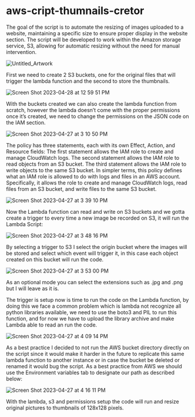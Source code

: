 # aws-cript-thumnails-cretor

The goal of the script is to automate the resizing of images uploaded to a website, maintaining a specific size to ensure proper display in the website section. The script will be developed to work within the Amazon storage service, S3, allowing for automatic resizing without the need for manual intervention.

![Untitled_Artwork](https://user-images.githubusercontent.com/123271041/235210885-e8406a82-cc1f-4465-98fa-fcd1f2579019.jpeg)

First we need to create 2 S3 buckets, one for the original files that will trigger the lambda function and the second to store the thumbnails.

![Screen Shot 2023-04-28 at 12 59 51 PM](https://user-images.githubusercontent.com/123271041/235208816-c63ad3c6-a800-4f5d-a4c8-b3a51fc0e7f7.png)


With the buckets created we can also create the lambda function from scratch, however the lambda doesn’t come with the proper permissions once it’s created, we need to change the permissions on the JSON code on the IAM section. 


![Screen Shot 2023-04-27 at 3 10 50 PM](https://user-images.githubusercontent.com/123271041/235211050-7e59dabd-5867-45f9-a119-2f6aefcc28c2.png)


The policy has three statements, each with its own Effect, Action, and Resource fields:
The first statement allows the IAM role to create and manage CloudWatch logs.
The second statement allows the IAM role to read objects from an S3 bucket.
The third statement allows the IAM role to write objects to the same S3 bucket.
In simpler terms, this policy defines what an IAM role is allowed to do with logs and files in an AWS account. Specifically, it allows the role to create and manage CloudWatch logs, read files from an S3 bucket, and write files to the same S3 bucket.

![Screen Shot 2023-04-27 at 3 39 10 PM](https://user-images.githubusercontent.com/123271041/235211118-38e83421-f901-4014-85cd-00d22ccb4a97.png)

Now the Lambda function can read and write on S3 buckets and we gotta create a trigger to every time a new image be recorded on S3, it will run the Lambda Script:

![Screen Shot 2023-04-27 at 3 48 16 PM](https://user-images.githubusercontent.com/123271041/235211241-13323874-47e6-4f14-aaf3-08f62ebc39da.png)




By selecting a trigger to S3 I select the origin bucket where the images will be stored and select which event will trigger it, in this case each object created on this bucket will run the code. 

![Screen Shot 2023-04-27 at 3 53 00 PM](https://user-images.githubusercontent.com/123271041/235211478-796f8d7e-9382-4714-948b-6fdd7f7fd9d1.png)

As an optional mode you can select the extensions such as .jpg and .png but I will leave as it is. 



The trigger is setup now is time to run the code on the Lambda function, by doing this we face a common problem which is lambda not recognize all python libraries available, we need to use the boto3 and PIL to run this function, and for now we have to upload the library archive and make Lambda able to read an run the code.

![Screen Shot 2023-04-27 at 4 09 14 PM](https://user-images.githubusercontent.com/123271041/235211640-2c6f3a3e-f45e-451c-ba0e-a23b27f9d679.png)

As a best practice I decided to not run the AWS bucket directory directly on the script since it would make it harder in the future to replicate this same lambda function to another instance or in case the bucket be deleted or renamed it would bug the script.  As a best practice from AWS we should use the Environment variables tab to designate our path as described below:


![Screen Shot 2023-04-27 at 4 16 11 PM](https://user-images.githubusercontent.com/123271041/235211372-65a950c7-a783-4971-97e4-3ebe4c35e48b.png)

With the lambda, s3 and permissions setup the code will run and resize original pictures to thumbnails of 128x128 pixels.


